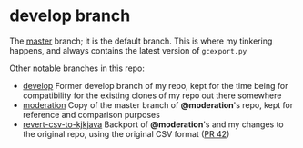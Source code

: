 # develop branch

The [master](https://github.com/pe-st/garmin-connect-export) branch;
it is the default branch. This is where my tinkering happens, and always contains the latest version of `gcexport.py`

Other notable branches in this repo:

- [develop](https://github.com/pe-st/garmin-connect-export/tree/develop)
  Former develop branch of my repo, kept for the time being for compatibility
  for the existing clones of my repo out there somewhere
- [moderation](https://github.com/pe-st/garmin-connect-export/tree/moderation)
  Copy of the master branch of **@moderation**'s repo, kept for reference and comparison purposes
- [revert-csv-to-kjkjava](https://github.com/pe-st/garmin-connect-export/tree/feature/revert-csv-to-kjkjava)
  Backport of **@moderation**'s and my changes to the original repo, using the original CSV format ([PR 42](https://github.com/kjkjava/garmin-connect-export/pull/42))
